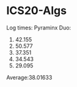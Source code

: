 # ICS20-Algs

Log times:
Pyraminx Duo:
<ol>
  <li>42.155</li>
  <li>50.577</li>
  <li>37.351</li>
  <li>34.543</li>
  <li>29.095</li>
</ol>
Average:38.01633
